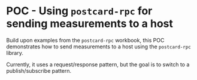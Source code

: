 # POC - Using `postcard-rpc` for sending measurements to a host
Build upon examples from the `postcard-rpc` workbook, this POC demonstrates how to send measurements to a host using the `postcard-rpc` library.

Currently, it uses a request/response pattern, but the goal is to switch to a publish/subscribe pattern.